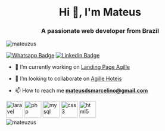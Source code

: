 <h1 align="center">Hi 👋, I'm Mateus</h1>
<h3 align="center">A passionate web developer from Brazil</h3>
<p align="left"> <img src="https://komarev.com/ghpvc/?username=mateuzus" alt="mateuzus" /> </p>
<a href="https://api.whatsapp.com/send?phone=5512992584590&amp;text=Ol%C3%A1!" rel="nofollow"><img src="https://camo.githubusercontent.com/6fbd6934706e25c54b784db7392e2d6856069bd2/68747470733a2f2f696d672e736869656c64732e696f2f62616467652f2d57686174736170702d3443413134333f7374796c653d666c61742d737175617265266c6162656c436f6c6f723d344341313433266c6f676f3d7768617473617070266c6f676f436f6c6f723d7768697465266c696e6b3d68747470733a2f2f6170692e77686174736170702e636f6d2f73656e643f70686f6e653d3535313239393736353138323026746578743d4f6c25433325413121" alt="Whatsapp Badge" data-canonical-src="https://img.shields.io/badge/-Whatsapp-4CA143?style=flat-square&amp;labelColor=4CA143&amp;logo=whatsapp&amp;logoColor=white&amp;link=https://api.whatsapp.com/send?phone=5512997651820&amp;text=Ol%C3%A1!" target="_blank" style="max-width:100%;"></a>
<a href="https://www.linkedin.com/in/mateusmarcelino/" target="_blank" rel="nofollow"><img src="https://camo.githubusercontent.com/5d86503e7dc090dd74b642730da0486f908f186b/68747470733a2f2f696d672e736869656c64732e696f2f62616467652f2d4c696e6b6564496e2d626c75653f7374796c653d666c61742d737175617265266c6f676f3d4c696e6b6564696e266c6f676f436f6c6f723d7768697465266c696e6b3d68747470733a2f2f7777772e6c696e6b6564696e2e636f6d2f696e2f74616261746162616573736f2f" alt="Linkedin Badge" data-canonical-src="https://img.shields.io/badge/-LinkedIn-blue?style=flat-square&amp;logo=Linkedin&amp;logoColor=white&amp;link=https://www.linkedin.com/in/mateusmarcelino/" style="max-width:100%;"></a>



- 🔭 I’m currently working on [Landing Page Agille](https://github.com/mateuzus/Agille_Landing_Page)

- 👯 I’m looking to collaborate on [Agille Hoteis](https://github.com/carlosasjr/agilehotel)

- 📫 How to reach me **mateusdsmarcelino@gmail.com**

 <div align-itens="center">
 <img src="https://cdn.iconscout.com/icon/free/png-512/laravel-226015.png" alt="laravel" width="45" height="45"/> 
 <img src="https://www.php.net//images/logos/new-php-logo.svg" alt="php" width="45" height="45"/>
 <img src="https://www.flaticon.com/svg/vstatic/svg/528/528260.svg?token=exp=1613498858~hmac=3e7a4990f93cf38178e3ba111f2c233a" alt="mysql" width="45" height="45"/>
 <img src="https://www.flaticon.com/svg/static/icons/svg/732/732190.svg" alt="css3" width="45" height="45"/>
 <img src="https://www.flaticon.com/svg/static/icons/svg/732/732212.svg" alt="html5" widht="45" height="45"/>
 </div>
 <img src="https://github-readme-stats.vercel.app/api?username=mateuzus&show_icons=true" alt="mateuzus" /> </p>
